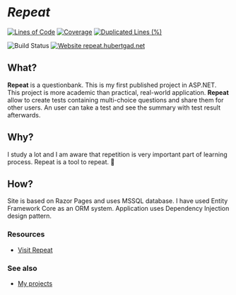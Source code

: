 # ***Repeat***

[![Lines of Code](https://sonarcloud.io/api/project_badges/measure?project=hubertgad_Repeat&metric=ncloc)](https://sonarcloud.io/dashboard?id=hubertgad_Repeat)
[![Coverage](https://sonarcloud.io/api/project_badges/measure?project=hubertgad_Repeat&metric=coverage)](https://sonarcloud.io/dashboard?id=hubertgad_Repeat)
[![Duplicated Lines (%)](https://sonarcloud.io/api/project_badges/measure?project=hubertgad_Repeat&metric=duplicated_lines_density)](https://sonarcloud.io/dashboard?id=hubertgad_Repeat)

![Build Status](https://github.com/hubertgad/Repeat/workflows/.NET%20Core%20Build%20&%20Tests/badge.svg?branch=master) 
[![Website repeat.hubertgad.net](https://img.shields.io/website.svg?down_color=red&down_message=down&up_color=green&up_message=up&url=https://repeat.hubertgad.net/)](https://repeat.hubertgad.net/)

## What?
**Repeat** is a questionbank. This is my first published project in ASP.NET. This project is more academic than practical, real-world application.
**Repeat** allow to create tests containing multi-choice questions and share them for other users. An user can take a test and see the summary with test result afterwards.

## Why?
I study a lot and I am aware that repetition is very important part of learning process. Repeat is a tool to repeat. 🙂

## How?
Site is based on Razor Pages and uses MSSQL database.
I have used Entity Framework Core as an ORM system.
Application uses Dependency Injection design pattern.

### Resources
- [Visit Repeat](https://repeat.hubertgad.net/)

### See also
- [My projects](https://hubertgad.net/projects)